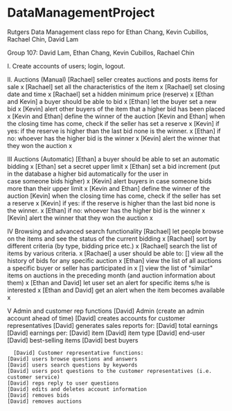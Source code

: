 # DataManagementProject
Rutgers Data Management class repo for Ethan Chang, Kevin Cubillos, Rachael Chin, David Lam

Group 107: David Lam, Ethan Chang, Kevin Cubillos, Rachael Chin

I. Create accounts of users; login, logout.

II. Auctions (Manual)
   [Rachael] seller creates auctions and posts items for sale x
	[Rachael] set all the characteristics of the item x
	[Rachael] set closing date and time x
        	[Rachael] set a hidden minimum price (reserve) x
    [Ethan and Kevin] a buyer should be able to bid x
	    [Ethan] let the buyer set a new bid x
	    [Kevin] alert other buyers of the item that a higher bid has been placed x
  [Kevin and Ethan] define the winner of the auction 
	[Kevin and Ethan] when the closing time has come, check if the seller has set a reserve x
	    [Kevin] if yes: if the reserve is higher than the last bid none is the winner. x
	    [Ethan] if no: whoever has the higher bid is the winner x
		[Kevin] alert the winner that they won the auction x

III Auctions (Automatic)
    [Ethan] a buyer should be able to set an automatic bidding x
	[Ethan] set a secret upper limit x
	[Ethan] set a bid increment (put in the database a higher bid automatically for the user in       
       case someone bids higher) x
    	[Kevin] alert buyers in case someone bids more than their upper limit  x
   [Kevin and Ethan] define the winner of the auction
	[Kevin] when the closing time has come, check if the seller has set a reserve x
	    [Kevin] if yes: if the reserve is higher than the last bid none is the winner. x
	    [Ethan] if no: whoever has the higher bid is the winner x
		[Kevin] alert the winner that they won the auction x


IV Browsing and advanced search functionality
    [Rachael] let people browse on the items and see the status of the current bidding x
    [Rachael] sort by different criteria (by type, bidding price etc.) x
    [Rachael] search the list of items by various criteria. x
    [Rachael] a user should be able to: 
	[] view all the history of bids for any specific auction x
    	[Ethan] view the list of all auctions a specific buyer or seller has participated in x
	[] view the list of "similar" items on auctions in the preceding month (and auction information about them) x
    [Ethan and David] let user set an alert for specific items s/he is interested x
	[Ethan and David] get an alert when the item becomes available x

V Admin and customer rep functions
      [David] Admin (create an admin account ahead of time)
	[David] creates accounts for customer representatives
    	[David] generates sales reports for:
		[David] total earnings
		[David] earnings per:
	    		[David] item
	    		[David] item type
	    		[David] end-user
    		[David] best-selling items
   		[David] best buyers

      [David] Customer representative functions:
	[David] users browse questions and answers
	[David] users search questions by keywords
	[David] users post questions to the customer representatives (i.e. customer service)
	[David] reps reply to user questions
	[David] edits and deletes account information
	[David] removes bids 
	[David] removes auctions 


